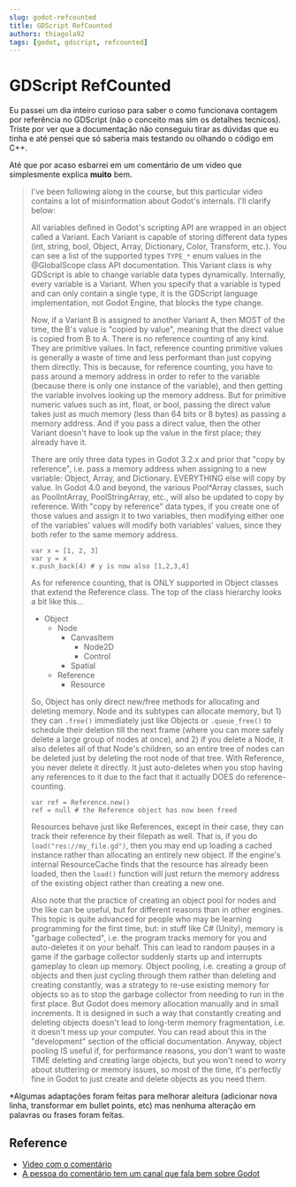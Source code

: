 ```yaml
---
slug: godot-refcounted
title: GDScript RefCounted
authors: thiagola92
tags: [godot, gdscript, refcounted]
---
```


# GDScript RefCounted

Eu passei um dia inteiro curioso para saber o como funcionava contagem por referência no GDScript (não o conceito mas sim os detalhes tecnicos). Triste por ver que a documentação não conseguiu tirar as dúvidas que eu tinha e até pensei que só saberia mais testando ou olhando o código em C++.

Até que por acaso esbarrei em um comentário de um video que simplesmente explica **muito** bem.


> I've been following along in the course, but this particular video contains a lot of misinformation about Godot's internals. I'll clarify below:
> 
> All variables defined in Godot's scripting API are wrapped in an object called a Variant. Each Variant is capable of storing different data types (int, string, bool, Object, Array, Dictionary, Color, Transform, etc.). You can see a list of the supported types `TYPE_*` enum values in the @GlobalScope class API documentation. This Variant class is why GDScript is able to change variable data types dynamically. Internally, every variable is a Variant. When you specify that a variable is typed and can only contain a single type, it is the GDScript language implementation, not Godot Engine, that blocks the type change.
> 
> Now, if a Variant B is assigned to another Variant A, then MOST of the time, the B's value is "copied by value", meaning that the direct value is copied from B to A. There is no reference counting of any kind. They are primitive values. In fact, reference counting primitive values is generally a waste of time and less performant than just copying them directly. This is because, for reference counting, you have to pass around a memory address in order to refer to the variable (because there is only one instance of the variable), and then getting the variable involves looking up the memory address. But for primitive numeric values such as int, float, or bool, passing the direct value takes just as much memory (less than 64 bits or 8 bytes) as passing a memory address. And if you pass a direct value, then the other Variant doesn't have to look up the value in the first place; they already have it.
> 
> There are only three data types in Godot 3.2.x and prior that "copy by reference", i.e. pass a memory address when assigning to a new variable: Object, Array, and Dictionary. EVERYTHING else will copy by value. In Godot 4.0 and beyond, the various Pool*Array classes, such as PoolIntArray, PoolStringArray, etc., will also be updated to copy by reference. With "copy by reference" data types, if you create one of those values and assign it to two variables, then modifying either one of the variables' values will modify both variables' values, since they both refer to the same memory address.
> 
> ```
> var x = [1, 2, 3]
> var y = x
> x.push_back(4) # y is now also [1,2,3,4]
> ```
> 
> As for reference counting, that is ONLY supported in Object classes that extend the Reference class. The top of the class hierarchy looks a bit like this...
> 
> - Object  
>   - Node  
>     - CanvasItem  
>       - Node2D  
>       - Control  
>     - Spatial  
>   - Reference  
>     - Resource  
> 
> So, Object has only direct new/free methods for allocating and deleting memory. Node and its subtypes can allocate memory, but 1) they can `.free()` immediately just like Objects or `.queue_free()` to schedule their deletion till the next frame (where you can more safely delete a large group of nodes at once), and 2) if you delete a Node, it also deletes all of that Node's children, so an entire tree of nodes can be deleted just by deleting the root node of that tree. With Reference, you never delete it directly. It just auto-deletes when you stop having any references to it due to the fact that it actually DOES do reference-counting.
> 
> ```
> var ref = Reference.new()
> ref = null # the Reference object has now been freed
> ```
> 
> Resources behave just like References, except in their case, they can track their reference by their filepath as well. That is, if you do `load("res://my_file.gd")`, then you may end up loading a cached instance rather than allocating an entirely new object. If the engine's internal ResourceCache finds that the resource has already been loaded, then the `load()` function will just return the memory address of the existing object rather than creating a new one.
> 
> Also note that the practice of creating an object pool for nodes and the like can be useful, but for different reasons than in other engines. This topic is quite advanced for people who may be learning programming for the first time, but: in stuff like C# (Unity), memory is "garbage collected", i.e. the program tracks memory for you and auto-deletes it on your behalf. This can lead to random pauses in a game if the garbage collector suddenly starts up and interrupts gameplay to clean up memory. Object pooling, i.e. creating a group of objects and then just cycling through them rather than deleting and creating constantly, was a strategy to re-use existing memory for objects so as to stop the garbage collector from needing to run in the first place. But Godot does memory allocation manually and in small increments. It is designed in such a way that constantly creating and deleting objects doesn't lead to long-term memory fragmentation, i.e. it doesn't mess up your computer. You can read about this in the "development" section of the official documentation. Anyway, object pooling IS useful if, for performance reasons, you don't want to waste TIME deleting and creating large objects, but you won't need to worry about stuttering or memory issues, so most of the time, it's perfectly fine in Godot to just create and delete objects as you need them.

*Algumas adaptações foram feitas para melhorar aleitura (adicionar nova linha, transformar em bullet points, etc) mas nenhuma alteração em palavras ou frases foram feitas.

## Reference

- [Video com o comentário](https://www.youtube.com/watch?v=9LaB6wbZepg)  
- [A pessoa do comentário tem um canal que fala bem sobre Godot](https://www.youtube.com/channel/UC7uU5XaPB9uYKlowYOhEHnA)  

